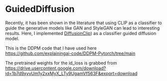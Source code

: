 # GuidedDiffusion

Recently, it has been shown in the literature that using CLIP as a classifier to guide the generative models like GAN and StyleGAN can lead to interesting results. Here, I implemented [DiffusionClip](https://github.com/gwang-kim/DiffusionCLIP)) as a classifier guided diffusion model.









This is the DDPM code that I have used here https://github.com/explainingai-code/DDPM-Pytorch/tree/main


The pretrained weights for the id_loss is grabbed from https://drive.usercontent.google.com/download?id=1b7d9xyvUm1y2xxMyX_LTy9UgamVf563F&export=download




